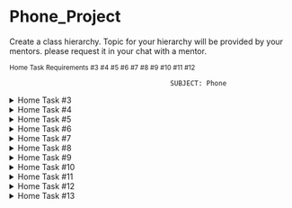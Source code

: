 # Phone_Project
Create a class hierarchy. Topic for your hierarchy will be provided by your mentors.
please request it in your chat with a mentor.

<sup>Home Task Requirements #3 #4 #5 #6 #7 #8 #9 #10 #11 #12 </sup>


                                            SUBJECT: Phone

<details>

<summary>Home Task #3</summary>

### Requirements for Home task #3

| **Requirements**  | **Implementation** |
| -- | ------------- |
| Create at least 10 classes | Created different types of phone brands  |
| All classes must contain properties | Each phone brand contains unique feature  |
| Create at least 10 classes | Created different types of phone brands  |
| At least 5 private properties | Each phone brand has private variables ex: phoneMotto for brand slogan  |
| All private variable must have getters and setter methods | All classes contain getters and setters methods  |
| All classes should have at least one custom constructor | Constructors for each class call different variables  |

Create separate class with main() which will instantiate objects of implemented classes.

</details>

<details>

<summary>Home Task #4</summary>

### Requirements for Home task #4

| **Requirements**  | **Implementation** |
| -- | ------------- |
| Use polymorphism with at least one abstract class | Apple class with Phone class multiple methods  |
| Create and override at least one abstract method | method showFeature() is abstract and overrides on Samsung  |
| Use protected modifier at least 5 | Phone class uses 5 protected modifiers in its variables  |
| Override methods from class Object (toString(), hashcode(), equals()) for at least 3 classes from the hierarchy. | Classes Samsung, Xiaomi, Motorola uses the toString() to override a method |

</details>

<details>

<summary>Home Task #5</summary>

### Requirements for Home task #5

| **Requirements**  | **Implementation** |
| -- | ------------- |
| Add 5 interfaces to the existing hierarchy | apple, lg, nokia, sony, & phone classes  |
| Use polymorphism with the abstract class and interface from the hierarchy. | connectToWifi() -> Apple -> Phone -> interfaces.com.solvd.laba.Connectivity  |
| Create final class, method, variable | Xiaomi class  |
| Create a static block, method, variable | Huawei class |

</details>

<details>

<summary>Home Task #6</summary>

### Requirements for Home task #6

| **Requirements**  | **Implementation** |
| -- | ------------- |
| Create 5 custom exceptions | Created a PhoneExceptions class with 5 custom exceptions under exceptions package  |
| Handle exceptions in 2 ways | <ul><li>1. InputSelectionException is handle by try catch block in BrandSelection for user input</li><li>2. ModelNotFoundException is handle by throws keyword on Phone class</li></ul> |
| Use try-catch with resources | Used the InputSelectionException and try-with-resources to end program  |
| Log messages to the console, file | Used LOGGER.info.severe.warning to prompt multiple statements |

</details>

<details>

<summary>Home Task #7</summary>

### Requirements for Home task #7

| **Requirements**  | **Implementation** |
| -- | ------------- |
| Add 5 collections to the hierarchy | <ul><li>Created a class PhoneCollections and used it to prompt the different child classes phone specs</li><li>Map,List and Set collections used for Apple, LG, Sony</li></ul>  |
| Use polymorphism with the abstract class and interface from the hierarchy | connectToWifi() -> Apple -> Phone -> interfaces.com.solvd.laba.Connectivity  |
| Create custom implementation of LinkedList with generic and use it in your project | Added the generic class CustomLinkedList and use it to implement a LinkedList in the com.solvd.laba.PhoneMenu class  |

</details>


<details>

<summary>Home Task #8</summary>

### Requirements for Home task #8

| **Requirements**  | **Implementation** |
| -- | ------------- |
| Move all projects to Maven | moved project into maven repository  |
| Build jar file and deploy to the local repository | SNAPSHOT.jar file in the target folder  |
| Add and use 2 Plugins | Added log4j-core & log4j-api and then commons-lang3 & commons-io  |
| Run mvn for different phases from the Maven lifecycle. Check the result. | Used clean, validate and deploy |

</details>

<details>

<summary>Home Task #9</summary>

### Requirements for Home task #9

| **Requirements**  | **Implementation** |
| -- | ------------- |
| Read text from the file and calculate the numbers of the unique words | Created a text file phone_Information.txt |
| Write the result to the file | Output file is called phone_colors_unique_words.txt  |
| com.solvd.laba.Main requirement is: using StringUtils and FileUtils to implement it with minimum lines of code | <ul><li>com.solvd.laba.UniqueWordCounter StringUtils and FileUtils</li><li>StringUtils is used to split the content of the input file into wordsli><li>FileUtils to read the input file contents into a string & write number of unique words in a file</li></ul>
|

</details>

<details>

<summary>Home Task #10</summary>

### Requirements for Home task #10

| **Requirements**  | **Implementation** |
| -- | ------------- |
| Use at least 5 lambda functions from the java.util.function package | <ul><li>Used Consumer in the PhoneProcessor</li><li>Used Function in the PhoneNameConverter class</li><li>Used Predicate in the BandFilter class</li><li>Used Supplier in the PhoneNumberGenerator</li></ul> |
| Create 3 custom Lambda functions with generics | <ul><li>CustomLambdaSupplier -> CustomLambdaPhoneCarrier</li><li>CustomLambdaPredicate -> CustomLambdaOrigin</li></ul>|
| Create 5 complex Enums(with fields, methods, blocks | <ul><li>Created 3 complex Enums with field variables, methods and block</li><li>CameraTypeEnum, DisplayTypeEnum, PhoneColorEnum</li></ul> |

</details>

<details>

<summary>Home Task #11</summary>

### Requirements for Home task #11

| **Requirements**  | **Implementation** |
| -- | ------------- |
| Add 7 collection streaming in the hierarchy with terminal and non-terminal operations | <ul><li>Package Stream added it contains 7 classes with terminal and non-terminal operations to used in the program</li><li>Terminal Operation: collect, count, anyMatch, findAny</li><li>Non-Terminal Operations: filter, map, sorted</li></ul> |
| Handle exceptions in 2 ways | <ul><li>1. InputSelectionException is handle by try catch block in BrandSelection for user input</li><li>2. ModelNotFoundException is handle by throws keyword on Phone class</li></ul> |
| Using reflection extract information(modifiers, return types, parameters, etc) about fields, constructors, methods. Create object and call method using the only reflection | Created a reflection class PhoneReflection to extract information from constructors fields and methods from Samsung class  |
| Log messages to the console, file | Used LOGGER.info.severe.warning to prompt multiple statements |

</details>

<details>

<summary>Home Task #12</summary>

### Requirements for Home task #12

| **Requirements**  | **Implementation** |
| -- | ------------- |
| Create 2 Threads using Runnable and Thread | Package thread 2 threads PhoneThread and PhoneRunnable to implement threads |
| Create Connection Pool. Use collection from java.util.concurrent package. Connection class may be mocked. The pool should be threadsafe and lazy initialized. | ConnectionPool has a size of 5 and uses singlenton thread |
| Initialize Connection Pool object of size 5. Load Connection Pool using single threads and Java Thread Pool (7 threads in total) | Connection class and also created the DemoConnectionPool class to demonstrate usage |
| 5 threads should be able to get the connection. 2 Threads should wait for the next available connection. The program should wait as well | Connection class and also created the DemoConnectionPool class to demonstrate usage |
| Implement previous point but with interfaces Future and CompletableStage | ConnectionPool class as well as DemoConnectionPool class implement all three tasks on Connection pool, refer to comments in both classes |

</details>


<details>

<summary>Home Task #13</summary>

### Requirements for Home task #13

| **Requirements**  | **Implementation** |
| -- | ------------- |
| Build hierarchy for Schema from the below course | DAO and Model hierarchy classes have been created |
| Create DAO classes with necessary interfaces, abstract classes, and Generics.  DAO should be scalable and flexible to support another framework and another database as well. All CRUD operations should be supported using JDBC. Use connection pool from the below block | Implementation here |
| Implement Service layer with necessary abstraction to be able to switch between databases and frameworks | Implementation here |

</details>

